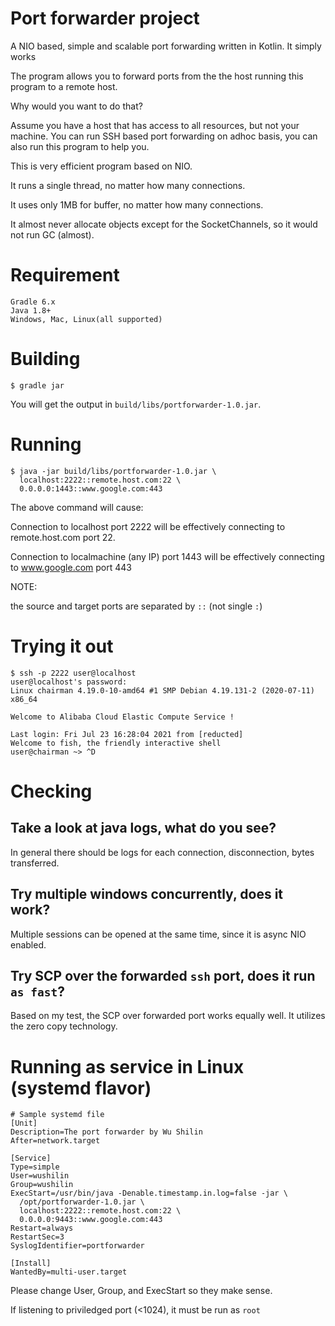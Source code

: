 # Port forwarder project
A NIO based, simple and scalable port forwarding written in Kotlin. It simply works

The program allows you to forward ports from the the host running this program to a remote host.

Why would you want to do that?

Assume you have a host that has access to all resources, but not your machine.
You can run SSH based port forwarding on adhoc basis, you can also run this program to help you.

This is very efficient program based on NIO.

It runs a single thread, no matter how many connections.

It uses only 1MB for buffer, no matter how many connections.

It almost never allocate objects except for the SocketChannels, so it would not run GC (almost).
# Requirement
```shell
Gradle 6.x
Java 1.8+
Windows, Mac, Linux(all supported)
```
# Building

```shell
$ gradle jar
```
You will get the output in `build/libs/portforwarder-1.0.jar`.

# Running
```shell
$ java -jar build/libs/portforwarder-1.0.jar \
  localhost:2222::remote.host.com:22 \
  0.0.0.0:1443::www.google.com:443
```
The above command will cause:

Connection to localhost port 2222 will be effectively connecting to remote.host.com port 22.

Connection to localmachine (any IP) port 1443 will be effectively connecting to www.google.com port 443

NOTE:

the source and target ports are separated by `::` (not single `:`)
# Trying it out
```shell
$ ssh -p 2222 user@localhost
user@localhost's password:
Linux chairman 4.19.0-10-amd64 #1 SMP Debian 4.19.131-2 (2020-07-11) x86_64

Welcome to Alibaba Cloud Elastic Compute Service !

Last login: Fri Jul 23 16:28:04 2021 from [reducted]
Welcome to fish, the friendly interactive shell
user@chairman ~> ^D

```
# Checking
## Take a look at java logs, what do you see?
In general there should be logs for each connection, disconnection, bytes transferred.

## Try multiple windows concurrently, does it work?
Multiple sessions can be opened at the same time, since it is async NIO enabled.

## Try SCP over the forwarded `ssh` port, does it run `as fast`?
Based on my test, the SCP over forwarded port works equally well.
It utilizes the zero copy technology.

# Running as service in Linux (systemd flavor)
```shell
# Sample systemd file
[Unit]
Description=The port forwarder by Wu Shilin
After=network.target

[Service]
Type=simple
User=wushilin
Group=wushilin
ExecStart=/usr/bin/java -Denable.timestamp.in.log=false -jar \
  /opt/portforwarder-1.0.jar \
  localhost:2222::remote.host.com:22 \
  0.0.0.0:9443::www.google.com:443
Restart=always
RestartSec=3
SyslogIdentifier=portforwarder

[Install]
WantedBy=multi-user.target
```
Please change User, Group, and ExecStart so they make sense.

If listening to priviledged port (<1024), it must be run as `root`